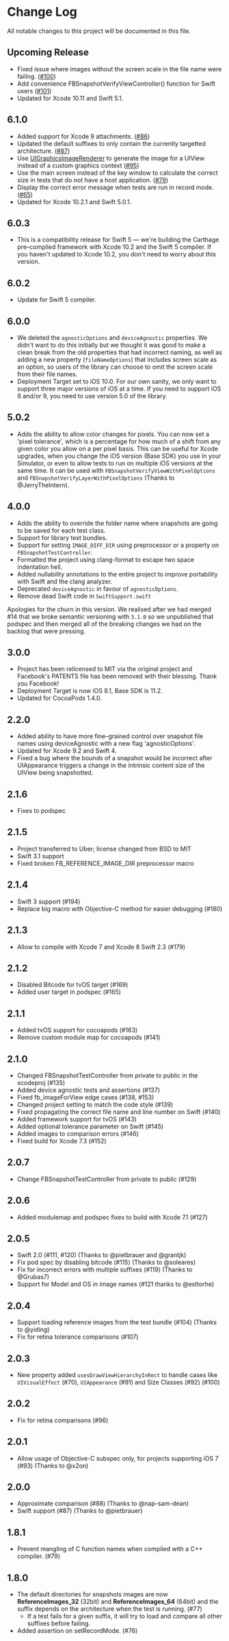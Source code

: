 # Change Log

All notable changes to this project will be documented in this file.

## Upcoming Release

- Fixed issue where images without the screen scale in the file name were failing. ([#100](https://github.com/uber/ios-snapshot-test-case/pull/100))
- Add convenience FBSnapshotVerifyViewController() function for Swift users ([#101](https://github.com/uber/ios-snapshot-test-case/pull/101))
- Updated for Xcode 10.11 and Swift 5.1.

## 6.1.0

- Added support for Xcode 9 attachments. ([#86](https://github.com/uber/ios-snapshot-test-case/pull/86))
- Updated the default suffixes to only contain the currently targetted architecture. ([#87](https://github.com/uber/ios-snapshot-test-case/pull/87))
- Use [UIGraphicsImageRenderer](https://developer.apple.com/documentation/uikit/uigraphicsimagerenderer) to generate the image for a UIView instead of a custom graphics context ([#95](https://github.com/uber/ios-snapshot-test-case/pull/95))
- Use the main screen instead of the key window to calculate the correct size in tests that do not have a host application. ([#79](https://github.com/uber/ios-snapshot-test-case/pull/79))
- Display the correct error message when tests are run in record mode. ([#65](https://github.com/uber/ios-snapshot-test-case/pull/65))
- Updated for Xcode 10.2.1 and Swift 5.0.1.

## 6.0.3

  - This is a compatibility release for Swift 5 — we're building the Carthage pre–compiled framework with Xcode 10.2 and the Swift 5 compiler. If you haven't updated to Xcode 10.2, you don't need to worry about this version.

## 6.0.2

  - Update for Swift 5 compiler.

## 6.0.0

  - We deleted the `agnosticOptions` and `deviceAgnostic` properties. We didn't want to do this initially but we thought it was good to make a clean break from the old properties that had incorrect naming, as well as adding a new property (`fileNameOptions`) that includes screen scale as an option, so users of the library can choose to omit the screen scale from their file names.
  - Deployment Target set to iOS 10.0. For our own sanity, we only want to support three major versions of iOS at a time. If you need to support iOS 8 and/or 9, you need to use version 5.0 of the library.

## 5.0.2

  - Adds the ability to allow color changes for pixels. You can now set a 'pixel tolerance', which is a percentage for how much of a shift from any given color you allow on a per pixel basis. This can be useful for Xcode upgrades, when you change the iOS version (Base SDK) you use in your Simulator, or even to allow tests to run on multiple iOS versions at the same time. It can be used with `FBSnapshotVerifyViewWithPixelOptions` and `FBSnapshotVerifyLayerWithPixelOptions` (Thanks to @JerryTheIntern).

## 4.0.0

  - Adds the ability to override the folder name where snapshots are going to be saved for each test class.
  - Support for library test bundles.
  - Support for setting `IMAGE_DIFF_DIR` using preprocessor or a property on `FBSnapshotTestController`.
  - Formatted the project using clang-format to escape two space indentation hell.
  - Added nullability annotations to the entire project to improve portability with Swift and the clang analyzer.
  - Deprecated `deviceAgnostic` in favour of `agnosticOptions`.
  - Remove dead Swift code in `SwiftSupport.swift`

  Apologies for the churn in this version. We realised after we had merged #14 that we broke semantic versioning with `3.1.0` so we unpublished that podspec and then merged all of the breaking changes we had on the backlog that were pressing.

## 3.0.0

  - Project has been relicensed to MIT via the original project and Facebook's PATENTS file has been removed with their blessing. Thank you Facebook!
  - Deployment Target is now iOS 8.1, Base SDK is 11.2.
  - Updated for CocoaPods 1.4.0.

## 2.2.0

  - Added ability to have more fine–grained control over snapshot file names using deviceAgnostic with a new flag 'agnosticOptions'.
  - Updated for Xcode 9.2 and Swift 4.
  - Fixed a bug where the bounds of a snapshot would be incorrect after UIAppearance triggers a change in the intrinsic content size of the UIView being snapshotted.

## 2.1.6

  - Fixes to podspec

## 2.1.5

  - Project transferred to Uber; license changed from BSD to MIT
  - Swift 3.1 support
  - Fixed broken FB_REFERENCE_IMAGE_DIR preprocessor macro

## 2.1.4

  - Swift 3 support (#194)
  - Replace big macro with Objective-C method for easier debugging (#180)

## 2.1.3

  - Allow to compile with Xcode 7 and Xcode 8 Swift 2.3 (#179)

## 2.1.2

  - Disabled Bitcode for tvOS target (#169)
  - Added user target in podspec (#165)

## 2.1.1

  - Added tvOS support for cocoapods (#163)
  - Remove custom module map for cocoapods (#141)

## 2.1.0

  - Changed FBSnapshotTestController from private to public in the xcodeproj (#135)
  - Added device agnostic tests and assertions (#137)
  - Fixed fb_imageForView edge cases (#138, #153)
  - Changed project setting to match the code style (#139)
  - Fixed propagating the correct file name and line number on Swift (#140)
  - Added framework support for tvOS (#143)
  - Added optional tolerance parameter on Swift (#145)
  - Added images to comparison errors (#146)
  - Fixed build for Xcode 7.3 (#152)

## 2.0.7

  - Change FBSnapshotTestController from private to public (#129)

## 2.0.6

  - Added modulemap and podspec fixes to build with Xcode 7.1 (#127)

## 2.0.5

  - Swift 2.0 (#111, #120) (Thanks to @pietbrauer and @grantjk)
  - Fix pod spec by disabling bitcode (#115) (Thanks to @soleares)
  - Fix for incorrect errors with multiple suffixes (#119) (Thanks to @Grubas7)
  - Support for Model and OS in image names (#121 thanks to @esttorhe)

## 2.0.4

  - Support loading reference images from the test bundle (#104) (Thanks to @yiding)
  - Fix for retina tolerance comparisons (#107)

## 2.0.3

  - New property added `usesDrawViewHierarchyInRect` to handle cases like `UIVisualEffect` (#70), `UIAppearance` (#91) and Size Classes (#92) (#100)

## 2.0.2

  - Fix for retina comparisons (#96)

## 2.0.1

  - Allow usage of Objective-C subspec only, for projects supporting iOS 7 (#93) (Thanks to @x2on)

## 2.0.0

  - Approximate comparison (#88) (Thanks to @nap-sam-dean)
  - Swift support (#87) (Thanks to @pietbrauer)

## 1.8.1

  - Prevent mangling of C function names when compiled with a C++ compiler. (#79)

## 1.8.0

  - The default directories for snapshots images are now **ReferenceImages_32** (32bit) and **ReferenceImages_64** (64bit) and the suffix depends on the architecture when the test is running. (#77)
  	- If a test fails for a given suffix, it will try to load and compare all other suffixes before failing.
  - Added assertion on setRecordMode. (#76)
